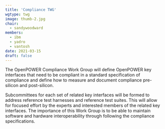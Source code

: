 ```yaml
---
title: 'Compliance TWG'
wgtype: twg
image: thumb-2.jpg
chair:
  - sandywoodward
members:
  - ibm
  - yadro
  - vantosh
date: 2021-03-15
draft: false
---
```


The OpenPOWER Compliance Work Group will define OpenPOWER key interfaces that need to be compliant in a standard specification of compliance
and define how to measure and document compliance pre-silicon and post-silicon.

Subcommittees for each set of related key interfaces will be formed to address reference test harnesses and reference test suites.
This will allow for focused effort by the experts and interested members of the related key interfaces.
The importance of this Work Group is to be able to maintain software and hardware interoperability through following the compliance specifications.
